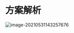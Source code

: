 # 方案解析

![image-20210531143257676](F:\rCoreBook\hm1229.github.io\book\资源文件\实验三.assets\image-20210531143257676.png)